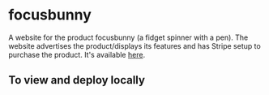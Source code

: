 # focusbunny
A website for the product focusbunny (a fidget spinner with a pen). The website advertises the product/displays its features and has Stripe setup to purchase the product. It's available [here](https://focusbunny.com/).

## To view and deploy locally


